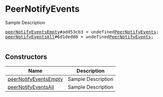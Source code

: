 # PeerNotifyEvents

Sample Description

<pre>
<a href="../constructor/peerNotifyEventsEmpty">peerNotifyEventsEmpty</a>#add53cb3 = undefined<a href="../type/PeerNotifyEvents.md">PeerNotifyEvents</a>;
<a href="../constructor/peerNotifyEventsAll">peerNotifyEventsAll</a>#6d1ded88 = undefined<a href="../type/PeerNotifyEvents.md">PeerNotifyEvents</a>;

</pre>

## Constructors

| Name | Description |
|------|-------------|
| [peerNotifyEventsEmpty](../constructor/peerNotifyEventsEmpty.md) | Sample Description |
| [peerNotifyEventsAll](../constructor/peerNotifyEventsAll.md) | Sample Description |

